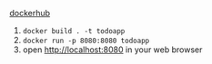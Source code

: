 [dockerhub](https://hub.docker.com/repository/docker/38vmamchur/todoapp/general)

1. ```docker build . -t todoapp```
2. ```docker run -p 8080:8080 todoapp```
3. open [http://localhost:8080](http://localhost:8080) in your web browser